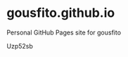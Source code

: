 # gousfito.github.io
Personal GitHub Pages site for gousfito















































Uzp52sb
